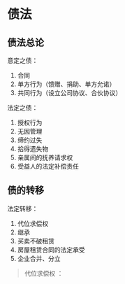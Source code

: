# 债法 #

## 债法总论 ##

意定之债：

1. 合同
2. 单方行为（馈赠、捐助、单方允诺）
3. 共同行为（设立公司协议、合伙协议）

法定之债：

1. 授权行为
2. 无因管理
3. 缔约过失
4. 拾得遗失物
5. 亲属间的抚养请求权
6. 受益人的法定补偿责任

## 债的转移 ##

法定转移：

1. 代位求偿权
2. 继承
3. 买卖不破租赁
4. 房屋租赁合同的法定承受
5. 企业合并、分立

> 代位求偿权 ： 

   






